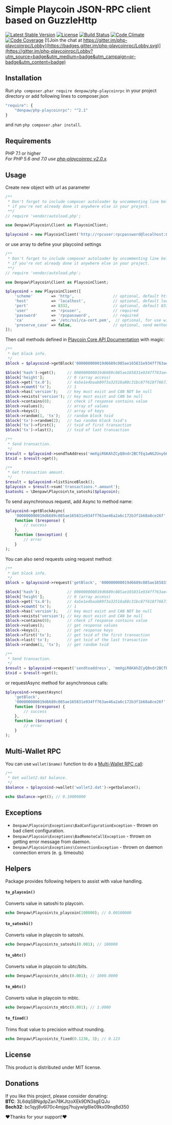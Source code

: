 # Simple Playcoin JSON-RPC client based on GuzzleHttp

[![Latest Stable Version](https://poser.pugx.org/denpaw/php-playcoinrpc/v/stable)](https://packagist.org/packages/denpaw/php-playcoinrpc)
[![License](https://poser.pugx.org/denpaw/php-playcoinrpc/license)](https://packagist.org/packages/denpaw/php-playcoinrpc)
[![Build Status](https://travis-ci.org/denpawmusic/php-playcoinrpc.svg)](https://travis-ci.org/denpawmusic/php-playcoinrpc)
[![Code Climate](https://codeclimate.com/github/denpawmusic/php-playcoinrpc/badges/gpa.svg)](https://codeclimate.com/github/denpawmusic/php-playcoinrpc)
[![Code Coverage](https://codeclimate.com/github/denpawmusic/php-playcoinrpc/badges/coverage.svg)](https://codeclimate.com/github/denpawmusic/php-playcoinrpc/coverage)
[![Join the chat at https://gitter.im/php-playcoinrpc/Lobby](https://badges.gitter.im/php-playcoinrpc/Lobby.svg)](https://gitter.im/php-playcoinrpc/Lobby?utm_source=badge&utm_medium=badge&utm_campaign=pr-badge&utm_content=badge)

## Installation
Run ```php composer.phar require denpaw/php-playcoinrpc``` in your project directory or add following lines to composer.json
```javascript
"require": {
    "denpaw/php-playcoinrpc": "^2.1"
}
```
and run ```php composer.phar install```.

## Requirements
PHP 7.1 or higher  
_For PHP 5.6 and 7.0 use [php-playcoinrpc v2.0.x](https://github.com/denpawmusic/php-playcoinrpc/tree/2.0.x)._

## Usage
Create new object with url as parameter
```php
/**
 * Don't forget to include composer autoloader by uncommenting line below
 * if you're not already done it anywhere else in your project.
 **/
// require 'vendor/autoload.php';

use Denpaw\Playcoin\Client as PlaycoinClient;

$playcoind = new PlaycoinClient('http://rpcuser:rpcpassword@localhost:8332/');
```
or use array to define your playcoind settings
```php
/**
 * Don't forget to include composer autoloader by uncommenting line below
 * if you're not already done it anywhere else in your project.
 **/
// require 'vendor/autoload.php';

use Denpaw\Playcoin\Client as PlaycoinClient;

$playcoind = new PlaycoinClient([
    'scheme'        => 'http',                 // optional, default http
    'host'          => 'localhost',            // optional, default localhost
    'port'          => 8332,                   // optional, default 8332
    'user'          => 'rpcuser',              // required
    'password'      => 'rpcpassword',          // required
    'ca'            => '/etc/ssl/ca-cert.pem',  // optional, for use with https scheme
    'preserve_case' => false,                  // optional, send method names as defined instead of lowercasing them
]);
```
Then call methods defined in [Playcoin Core API Documentation](https://playcoin.org/en/developer-reference#playcoin-core-apis) with magic:
```php
/**
 * Get block info.
 */
$block = $playcoind->getBlock('000000000019d6689c085ae165831e934ff763ae46a2a6c172b3f1b60a8ce26f');

$block('hash')->get();     // 000000000019d6689c085ae165831e934ff763ae46a2a6c172b3f1b60a8ce26f
$block['height'];          // 0 (array access)
$block->get('tx.0');       // 4a5e1e4baab89f3a32518a88c31bc87f618f76673e2cc77ab2127b7afdeda33b
$block->count('tx');       // 1
$block->has('version');    // key must exist and CAN NOT be null
$block->exists('version'); // key must exist and CAN be null
$block->contains(0);       // check if response contains value
$block->values();          // array of values
$block->keys();            // array of keys
$block->random(1, 'tx');   // random block txid
$block('tx')->random(2);   // two random block txid's
$block('tx')->first();     // txid of first transaction
$block('tx')->last();      // txid of last transaction

/**
 * Send transaction.
 */
$result = $playcoind->sendToAddress('mmXgiR6KAhZCyQ8ndr2BCfEq1wNG2UnyG6', 0.1);
$txid = $result->get();

/**
 * Get transaction amount.
 */
$result = $playcoind->listSinceBlock();
$playcoin = $result->sum('transactions.*.amount');
$satoshi = \Denpaw\Playcoin\to_satoshi($playcoin);
```
To send asynchronous request, add Async to method name:
```php
$playcoind->getBlockAsync(
    '000000000019d6689c085ae165831e934ff763ae46a2a6c172b3f1b60a8ce26f',
    function ($response) {
        // success
    },
    function ($exception) {
        // error
    }
);
```

You can also send requests using request method:
```php
/**
 * Get block info.
 */
$block = $playcoind->request('getBlock', '000000000019d6689c085ae165831e934ff763ae46a2a6c172b3f1b60a8ce26f');

$block('hash');            // 000000000019d6689c085ae165831e934ff763ae46a2a6c172b3f1b60a8ce26f
$block['height'];          // 0 (array access)
$block->get('tx.0');       // 4a5e1e4baab89f3a32518a88c31bc87f618f76673e2cc77ab2127b7afdeda33b
$block->count('tx');       // 1
$block->has('version');    // key must exist and CAN NOT be null
$block->exists('version'); // key must exist and CAN be null
$block->contains(0);       // check if response contains value
$block->values();          // get response values
$block->keys();            // get response keys
$block->first('tx');       // get txid of the first transaction
$block->last('tx');        // get txid of the last transaction
$block->random(1, 'tx');   // get random txid

/**
 * Send transaction.
 */
$result = $playcoind->request('sendtoaddress', 'mmXgiR6KAhZCyQ8ndr2BCfEq1wNG2UnyG6', 0.06);
$txid = $result->get();

```
or requestAsync method for asynchronous calls:
```php
$playcoind->requestAsync(
    'getBlock',
    '000000000019d6689c085ae165831e934ff763ae46a2a6c172b3f1b60a8ce26f',
    function ($response) {
        // success
    },
    function ($exception) {
        // error
    }
);
```

## Multi-Wallet RPC
You can use `wallet($name)` function to do a [Multi-Wallet RPC call](https://en.playcoin.it/wiki/API_reference_(JSON-RPC)#Multi-wallet_RPC_calls):
```php
/**
 * Get wallet2.dat balance.
 */
$balance = $playcoind->wallet('wallet2.dat')->getbalance();

echo $balance->get(); // 0.10000000
```

## Exceptions
* `Denpaw\Playcoin\Exceptions\BadConfigurationException` - thrown on bad client configuration.
* `Denpaw\Playcoin\Exceptions\BadRemoteCallException` - thrown on getting error message from daemon.
* `Denpaw\Playcoin\Exceptions\ConnectionException` - thrown on daemon connection errors (e. g. timeouts)


## Helpers
Package provides following helpers to assist with value handling.
#### `to_playcoin()`
Converts value in satoshi to playcoin.
```php
echo Denpaw\Playcoin\to_playcoin(100000); // 0.00100000
```
#### `to_satoshi()`
Converts value in playcoin to satoshi.
```php
echo Denpaw\Playcoin\to_satoshi(0.001); // 100000
```
#### `to_ubtc()`
Converts value in playcoin to ubtc/bits.
```php
echo Denpaw\Playcoin\to_ubtc(0.001); // 1000.0000
```
#### `to_mbtc()`
Converts value in playcoin to mbtc.
```php
echo Denpaw\Playcoin\to_mbtc(0.001); // 1.0000
```
#### `to_fixed()`
Trims float value to precision without rounding.
```php
echo Denpaw\Playcoin\to_fixed(0.1236, 3); // 0.123
```

## License

This product is distributed under MIT license.

## Donations

If you like this project, please consider donating:<br>
**BTC**: 3L6dqSBNgdpZan78KJtzoXEk9DN3sgEQJu<br>
**Bech32**: bc1qyj8v6l70c4mjgq7hujywlg6le09kx09nq8d350

❤Thanks for your support!❤
